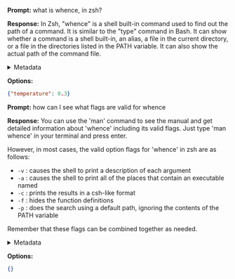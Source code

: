 **Prompt:**
what is whence, in zsh?

**Response:**
In Zsh, "whence" is a shell built-in command used to find out the path of a command. It is similar to the "type" command in Bash. It can show whether a command is a shell built-in, an alias, a file in the current directory, or a file in the directories listed in the PATH variable. It can also show the actual path of the command file.

<details><summary>Metadata</summary>

- Duration: 6924 ms
- Datetime: 2023-08-25T19:44:16.195261
- Model: gpt-4-0613

</details>

**Options:**
```json
{"temperature": 0.3}
```

**Prompt:**
how can I see what flags are valid for whence

**Response:**
You can use the 'man' command to see the manual and get detailed information about 'whence' including its valid flags. Just type 'man whence' in your terminal and press enter. 

However, in most cases, the valid option flags for 'whence' in zsh are as follows:

- `-v` :  causes the shell to print a description of each argument
- `-a` : causes the shell to print all of the places that contain an executable named
- `-c` : prints the results in a csh-like format 
- `-f` : hides the function definitions
- `-p` : does the search using a default path, ignoring the contents of the PATH variable

Remember that these flags can be combined together as needed.

<details><summary>Metadata</summary>

- Duration: 14624 ms
- Datetime: 2023-08-25T19:46:51.863359
- Model: gpt-4-0613

</details>

**Options:**
```json
{}
```

